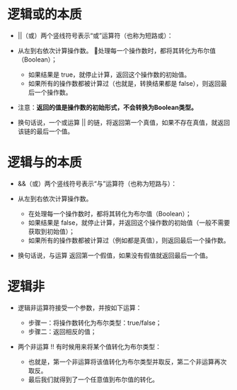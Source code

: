 # 逻辑或的本质

- ||（或）两个竖线符号表示“或”运算符（也称为短路或）：
- 从左到右依次计算操作数。 处理每一个操作数时，都将其转化为布尔值（Boolean）；
    - 如果结果是 true，就停止计算，返回这个操作数的初始值。
    - 如果所有的操作数都被计算过（也就是，转换结果都是 false），则返回最后一个操作数。
- 注意：**返回的值是操作数的初始形式，不会转换为Boolean类型。**

- 换句话说，一个或运算 || 的链，将返回第一个真值，如果不存在真值，就返回该链的最后一个值。

# 逻辑与的本质

- &&（或）两个竖线符号表示“与”运算符（也称为短路与）：
- 从左到右依次计算操作数。
    - 在处理每一个操作数时，都将其转化为布尔值（Boolean）；
    - 如果结果是 false，就停止计算，并返回这个操作数的初始值（一般不需要获取到初始值）；
    - 如果所有的操作数都被计算过（例如都是真值），则返回最后一个操作数。

- 换句话说，与运算 返回第一个假值，如果没有假值就返回最后一个值。


# 逻辑非

- 逻辑非运算符接受一个参数，并按如下运算：
    - 步骤一：将操作数转化为布尔类型：true/false；
    - 步骤二：返回相反的值；

- 两个非运算 !! 有时候用来将某个值转化为布尔类型：
    - 也就是，第一个非运算将该值转化为布尔类型并取反，第二个非运算再次取反。
    - 最后我们就得到了一个任意值到布尔值的转化。